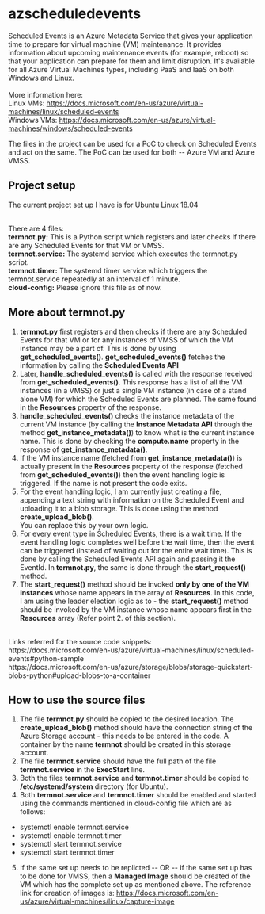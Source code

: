 # azscheduledevents
Scheduled Events is an Azure Metadata Service that gives your application time to prepare for virtual machine (VM) maintenance. It provides information about upcoming maintenance events (for example, reboot) so that your application can prepare for them and limit disruption. It's available for all Azure Virtual Machines types, including PaaS and IaaS on both Windows and Linux. <br /><br />
More information here: <br />
Linux VMs: https://docs.microsoft.com/en-us/azure/virtual-machines/linux/scheduled-events <br />
Windows VMs: https://docs.microsoft.com/en-us/azure/virtual-machines/windows/scheduled-events <br />

The files in the project can be used for a PoC to check on Scheduled Events and act on the same. The PoC can be used for both -- Azure VM and Azure VMSS.

## Project setup 
The current project set up I have is for Ubuntu Linux 18.04 <br> <br />

There are 4 files: <br />
**termnot.py:** This is a Python script which registers and later checks if there are any Scheduled Events for that VM or VMSS. <br /> 
**termnot.service:** The systemd service which executes the termnot.py script. <br />
**termnot.timer:** The systemd timer service which triggers the termnot.service repeatedly at an interval of 1 minute. <br />
**cloud-config:** Please ignore this file as of now. <br />

## More about termnot.py
1. **termnot.py** first registers and then checks if there are any Scheduled Events for that VM or for any instances of VMSS of which the VM instance may be a part of. This is done by using  **get_scheduled_events()**. **get_scheduled_events()** fetches the information by calling the **Scheduled Events API**<br />
2. Later, **handle_scheduled_events()** is called with the response received from **get_scheduled_events()**. This response has a list of all the VM instances (in a VMSS) or just a single VM instance (in case of a stand alone VM) for which the Scheduled Events are planned. The same found in the **Resources** property of the response. <br />
3. **handle_scheduled_events()** checks the instance metadata of the current VM instance (by calling the **Instance Metadata API** through the method **get_instance_metadata()**) to know what is the current instance name. This is done by checking the **compute.name** property in the response of **get_instance_metadata()**.
4. If the VM instance name (fetched from **get_instance_metadata()**) is actually present in the **Resources** property of the response (fetched from **get_scheduled_events()**) then the event handling logic is triggered. If the name is not present the code exits.
5. For the event handling logic, I am currently just creating a file, appending a text string with information on the Scheduled Event  and uploading it to a blob storage. This is done using the method **create_upload_blob()**. <br />
You can replace this by your own logic. <br />
6. For every event type in Scheduled Events, there is a wait time. If the event handling logic completes well before the wait time, then the event can be triggered (instead of waiting out for the entire wait time). This is done by calling the Scheduled Events API again and passing it the EventId. In **termnot.py**, the same is done through the **start_request()** method. <br />
7. The **start_request()** method should be invoked **only by one of the VM instances** whose name appears in the array of **Resources**. In this code, I am using the leader election logic as to - the **start_request()** method should be invoked by the VM instance whose name appears first in the **Resources** array (Refer point 2. of this section). <br />
<br />
Links referred for the source code snippets: <br />
https://docs.microsoft.com/en-us/azure/virtual-machines/linux/scheduled-events#python-sample <br />
https://docs.microsoft.com/en-us/azure/storage/blobs/storage-quickstart-blobs-python#upload-blobs-to-a-container <br />


## How to use the source files
1. The file **termnot.py** should be copied to the desired location. The **create_upload_blob()** method should have the connection string of the Azure Storage account - this needs to be entered in the code. A container by the name **termnot** should be created in this storage account. <br />
2. The file **termnot.service** should have the full path of the file **termnot.service** in the **ExecStart** line. <br />
3. Both the files **termnot.service** and **termnot.timer** should be copied to **/etc/systemd/system** directory (for Ubuntu). <br />
4. Both **termnot.service** and **termnot.timer** should be enabled and started using the commands mentioned in cloud-config file which are as follows: <br />
 - systemctl enable termnot.service <br />
 - systemctl enable termnot.timer <br />
 - systemctl start termnot.service <br />
 - systemctl start termnot.timer <br />
 5. If the same set up needs to be replicted -- OR -- if the same set up has to be done for VMSS, then a **Managed Image** should be created of the VM which has the complete set up as mentioned above. The reference link for creation of images is: https://docs.microsoft.com/en-us/azure/virtual-machines/linux/capture-image 
